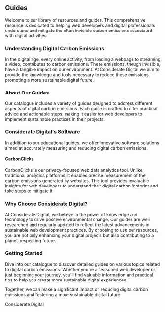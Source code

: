 ## Guides

Welcome to our library of resources and guides. This comprehensive resource is dedicated to helping web developers and digital professionals understand and mitigate the often invisible carbon emissions associated with digital activities.

### Understanding Digital Carbon Emissions

In the digital age, every online activity, from loading a webpage to streaming a video, contributes to carbon emissions. These emissions, though invisible, have a tangible impact on our environment. At Considerate Digital we aim to provide the knowledge and tools necessary to reduce these emissions, promoting a more sustainable digital future.

### About Our Guides

Our catalogue includes a variety of guides designed to address different aspects of digital carbon emissions. Each guide is crafted to offer practical advice and actionable steps, making it easier for web developers to implement sustainable practices in their projects.

### Considerate Digital's Software

In addition to our educational guides, we offer innovative software solutions aimed at accurately measuring and reducing digital carbon emissions.

#### CarbonClicks

CarbonClicks is our privacy-focused web data analytics tool. Unlike traditional analytics platforms, it enables precise measurement of the carbon emissions generated by websites. This tool provides invaluable insights for web developers to understand their digital carbon footprint and take steps to mitigate it.

### Why Choose Considerate Digital?

At Considerate Digital, we believe in the power of knowledge and technology to drive positive environmental change. Our guides are well researched and regularly updated to reflect the latest advancements in sustainable web development practices. By choosing to use our resources, you are not only enhancing your digital projects but also contributing to a planet-respecting future.

### Getting Started

Dive into our catalogue to discover detailed guides on various topics related to digital carbon emissions. Whether you're a seasoned web developer or just beginning your journey, you'll find valuable information and practical tips to help you create more sustainable digital experiences.

Together, we can make a significant impact on reducing digital carbon emissions and fostering a more sustainable digital future.

Considerate Digital
